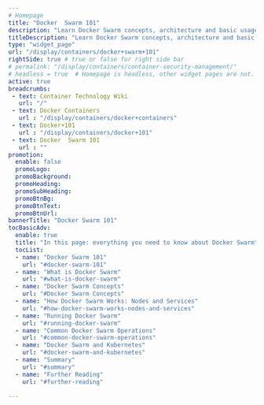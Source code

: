 ```yaml
---
# Homepage
title: "Docker  Swarm 101"
description: "Learn Docker Swarm concepts, architecture and basic usage, and go in depth with tutorials and videos from the community."
titleDescription: "Learn Docker Swarm concepts, architecture and basic usage, and go in depth with tutorials and videos from the community."
type: "widget_page"
url: "/display/containers/docker+swarm+101"  
rightSide: true # true or false for right side bar
# permalink: "/display/containers/container-security-management/"
# headless = true  # Homepage is headless, other widget pages are not.
active: true
breadcrumbs:
 - text: Container Technology Wiki
   url: "/"
 - text: Docker Containers
   url : "/display/containers/docker+containers"
 - text: Docker+101
   url : "/display/containers/docker+101"
 - text: Docker  Swarm 101
   url : ""
promotion:
  enable: false
  promoLogo: 
  promoBackground: 
  promoHeading:
  promoSubHeading: 
  promoBtnBg:
  promoBtnText: 
  promoBtnUrl: 
bannerTitle: "Docker Swarm 101"
tocBasicAdv:
  enable: true
  title: "In this page: everything you need to know about Docker Swarm"
  tocList:
  - name: "Docker Swarm 101"
    url: "#docker-swarm-101"
  - name: "What is Docker Swarm"
    url: "#what-is-docker-swarm"
  - name: "Docker Swarm Concepts"
    url: "#Docker Swarm Concepts"
  - name: "How Docker Swarm Works: Nodes and Services"
    url: "#how-docker-swarm-works-nodes-and-services"
  - name: "Running Docker Swarm"
    url: "#running-docker-swarm"
  - name: "Common Docker Swarm Operations"
    url: "#common-docker-swarm-operations"
  - name: "Docker Swarm and Kubernetes"
    url: "#docker-swarm-and-kubernetes"
  - name: "Summary"
    url: "#summary"
  - name: "Further Reading"
    url: "#further-reading"
    
---
```


